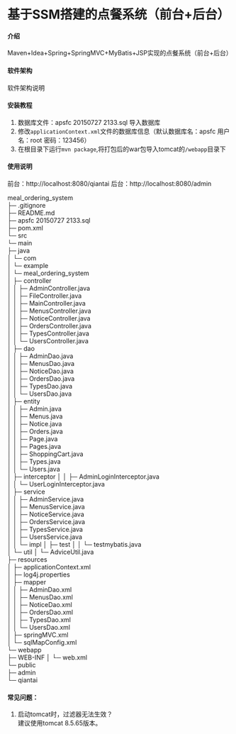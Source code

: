 # 基于SSM搭建的点餐系统（前台+后台）

#### 介绍
Maven+Idea+Spring+SpringMVC+MyBatis+JSP实现的点餐系统（前台+后台）

#### 软件架构
软件架构说明


#### 安装教程

1.  数据库文件：apsfc 20150727 2133.sql 导入数据库 
2.  修改`applicationContext.xml`文件的数据库信息（默认数据库名：apsfc 用户名：root 密码：123456）
3.  在根目录下运行`mvn package`,将打包后的war包导入tomcat的`/webapp`目录下

#### 使用说明

前台：http://localhost:8080/qiantai
后台：http://localhost:8080/admin

meal_ordering_system  
├─ .gitignore  
├─ README.md  
├─ apsfc 20150727 2133.sql  
├─ pom.xml  
└─ src  
       └─ main  
              ├─ java  
              │    └─ com  
              │           └─ example  
              │                  └─ meal_ordering_system  
              │                         ├─ controller  
              │                         │    ├─ AdminController.java  
              │                         │    ├─ FileController.java  
              │                         │    ├─ MainController.java  
              │                         │    ├─ MenusController.java  
              │                         │    ├─ NoticeController.java  
              │                         │    ├─ OrdersController.java  
              │                         │    ├─ TypesController.java  
              │                         │    └─ UsersController.java  
              │                         ├─ dao  
              │                         │    ├─ AdminDao.java  
              │                         │    ├─ MenusDao.java  
              │                         │    ├─ NoticeDao.java  
              │                         │    ├─ OrdersDao.java  
              │                         │    ├─ TypesDao.java  
              │                         │    └─ UsersDao.java  
              │                         ├─ entity  
              │                         │    ├─ Admin.java  
              │                         │    ├─ Menus.java  
              │                         │    ├─ Notice.java  
              │                         │    ├─ Orders.java  
              │                         │    ├─ Page.java  
              │                         │    ├─ Pages.java  
              │                         │    ├─ ShoppingCart.java  
              │                         │    ├─ Types.java  
              │                         │    └─ Users.java  
              │                         ├─ interceptor
              │                         │    ├─ AdminLoginInterceptor.java  
              │                         │    └─ UserLoginInterceptor.java  
              │                         ├─ service  
              │                         │    ├─ AdminService.java  
              │                         │    ├─ MenusService.java  
              │                         │    ├─ NoticeService.java  
              │                         │    ├─ OrdersService.java  
              │                         │    ├─ TypesService.java  
              │                         │    ├─ UsersService.java  
              │                         │    └─ impl
              │                         ├─ test
              │                         │    └─ testmybatis.java  
              │                         └─ util
              │                                └─ AdviceUtil.java  
              ├─ resources  
              │    ├─ applicationContext.xml  
              │    ├─ log4j.properties   
              │    ├─ mapper  
              │    │    ├─ AdminDao.xml  
              │    │    ├─ MenusDao.xml  
              │    │    ├─ NoticeDao.xml  
              │    │    ├─ OrdersDao.xml  
              │    │    ├─ TypesDao.xml  
              │    │    └─ UsersDao.xml  
              │    ├─ springMVC.xml  
              │    └─ sqlMapConfig.xml  
              └─ webapp  
                     ├─ WEB-INF 
                     │    └─ web.xml  
                     └─ public  
                            ├─ admin   
                            └─ qiantai  
#### 常见问题：
1. 启动tomcat时，过滤器无法生效？  
    建议使用tomcat 8.5.65版本。